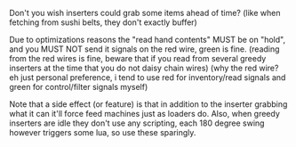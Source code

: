 Don't you wish inserters could grab some items ahead of time? (like when fetching from sushi belts, they don't exactly buffer)

Due to optimizations reasons the "read hand contents" MUST be on "hold", and you MUST NOT send it signals on the red wire, green is fine.
(reading from the red wires is fine, beware that if you read from several greedy inserters at the time that you do not daisy chain wires)
(why the red wire? eh just personal preference, i tend to use red for inventory/read signals and green for control/filter signals myself)

Note that a side effect (or feature) is that in addition to the inserter grabbing what it can it'll force feed machines just as loaders do.
Also, when greedy inserters are idle they don't use any scripting, each 180 degree swing however triggers some lua, so use these sparingly. 
